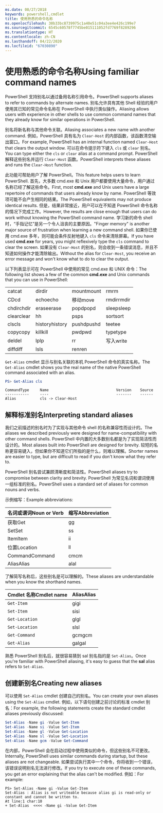 ```yaml
---
ms.date: 08/27/2018
keywords: powershell,cmdlet
title: 使用熟悉的命令名称
ms.openlocfilehash: 30b33bc8739975c1a40e51c04a3ee4e426c199e7
ms.sourcegitcommit: 6545c60578f7745be015111052fd7769f8289296
ms.translationtype: HT
ms.contentlocale: zh-CN
ms.lasthandoff: 04/22/2020
ms.locfileid: "67030890"
---
```

# <a name="using-familiar-command-names"></a><span data-ttu-id="a51c4-103">使用熟悉的命令名称</span><span class="sxs-lookup"><span data-stu-id="a51c4-103">Using familiar command names</span></span>

<span data-ttu-id="a51c4-104">PowerShell 支持别名以通过备用名称引用命令。</span><span class="sxs-lookup"><span data-stu-id="a51c4-104">PowerShell supports aliases to refer to commands by alternate names.</span></span> <span data-ttu-id="a51c4-105">别名允许具有其他 Shell 经验的用户使用其已知的常见命令名称在 PowerShell 中执行类似操作。</span><span class="sxs-lookup"><span data-stu-id="a51c4-105">Aliasing allows users with experience in other shells to use common command names that they already know for similar operations in PowerShell.</span></span>

<span data-ttu-id="a51c4-106">别名将新名称与其他命令关联。</span><span class="sxs-lookup"><span data-stu-id="a51c4-106">Aliasing associates a new name with another command.</span></span> <span data-ttu-id="a51c4-107">例如，PowerShell 具有名为 `Clear-Host` 的内部函数，该函数清空输出窗口。</span><span class="sxs-lookup"><span data-stu-id="a51c4-107">For example, PowerShell has an internal function named `Clear-Host` that clears the output window.</span></span> <span data-ttu-id="a51c4-108">可以在命令提示符下键入 `cls` 或 `clear` 别名。</span><span class="sxs-lookup"><span data-stu-id="a51c4-108">You can type either the `cls` or `clear` alias at a command prompt.</span></span> <span data-ttu-id="a51c4-109">PowerShell 解释这些别名并运行 `Clear-Host` 函数。</span><span class="sxs-lookup"><span data-stu-id="a51c4-109">PowerShell interprets these aliases and runs the `Clear-Host` function.</span></span>

<span data-ttu-id="a51c4-110">此功能可帮助用户了解 PowerShell。</span><span class="sxs-lookup"><span data-stu-id="a51c4-110">This feature helps users to learn PowerShell.</span></span> <span data-ttu-id="a51c4-111">首先，大多数 cmd.exe  和 Unix 用户都要使用大量命令，用户通过名称已经了解这些命令。</span><span class="sxs-lookup"><span data-stu-id="a51c4-111">First, most **cmd.exe** and Unix users have a large repertoire of commands that users already know by name.</span></span> <span data-ttu-id="a51c4-112">PowerShell 等效项可能不会产生相同的结果。</span><span class="sxs-lookup"><span data-stu-id="a51c4-112">The PowerShell equivalents may not produce identical results.</span></span> <span data-ttu-id="a51c4-113">但是，结果非常接近，用户可以在不知道 PowerShell 命令名称的情况下完成工作。</span><span class="sxs-lookup"><span data-stu-id="a51c4-113">However, the results are close enough that users can do work without knowing the PowerShell command name.</span></span> <span data-ttu-id="a51c4-114">学习新的命令 shell 时，“手指记忆”是另一个令人沮丧的主要原因。</span><span class="sxs-lookup"><span data-stu-id="a51c4-114">"Finger memory" is another major source of frustration when learning a new command shell.</span></span> <span data-ttu-id="a51c4-115">如果你已使用 cmd.exe  多年，则可能会条件反射地键入 `cls` 命令来清除屏幕。</span><span class="sxs-lookup"><span data-stu-id="a51c4-115">If you have used **cmd.exe** for years, you might reflexively type the `cls` command to clear the screen.</span></span> <span data-ttu-id="a51c4-116">如果没有 `Clear-Host` 的别名，则会收到一条错误消息，并且不知道如何操作才能清除输出。</span><span class="sxs-lookup"><span data-stu-id="a51c4-116">Without the alias for `Clear-Host`, you receive an error message and won't know what to do to clear the output.</span></span>

<span data-ttu-id="a51c4-117">以下列表显示可在 PowerShell 中使用的常见 cmd.exe  和 UNIX 命令：</span><span class="sxs-lookup"><span data-stu-id="a51c4-117">The following list shows a few of the common **cmd.exe** and Unix commands that you can use in PowerShell:</span></span>

|||||
|-|-|-|-|
|<span data-ttu-id="a51c4-118">cat</span><span class="sxs-lookup"><span data-stu-id="a51c4-118">cat</span></span>|<span data-ttu-id="a51c4-119">dir</span><span class="sxs-lookup"><span data-stu-id="a51c4-119">dir</span></span>|<span data-ttu-id="a51c4-120">mount</span><span class="sxs-lookup"><span data-stu-id="a51c4-120">mount</span></span>|<span data-ttu-id="a51c4-121">rm</span><span class="sxs-lookup"><span data-stu-id="a51c4-121">rm</span></span>|
|<span data-ttu-id="a51c4-122">CD</span><span class="sxs-lookup"><span data-stu-id="a51c4-122">cd</span></span>|<span data-ttu-id="a51c4-123">echo</span><span class="sxs-lookup"><span data-stu-id="a51c4-123">echo</span></span>|<span data-ttu-id="a51c4-124">移动</span><span class="sxs-lookup"><span data-stu-id="a51c4-124">move</span></span>|<span data-ttu-id="a51c4-125">rmdir</span><span class="sxs-lookup"><span data-stu-id="a51c4-125">rmdir</span></span>|
|<span data-ttu-id="a51c4-126">chdir</span><span class="sxs-lookup"><span data-stu-id="a51c4-126">chdir</span></span>|<span data-ttu-id="a51c4-127">erase</span><span class="sxs-lookup"><span data-stu-id="a51c4-127">erase</span></span>|<span data-ttu-id="a51c4-128">popd</span><span class="sxs-lookup"><span data-stu-id="a51c4-128">popd</span></span>|<span data-ttu-id="a51c4-129">sleep</span><span class="sxs-lookup"><span data-stu-id="a51c4-129">sleep</span></span>|
|<span data-ttu-id="a51c4-130">clear</span><span class="sxs-lookup"><span data-stu-id="a51c4-130">clear</span></span>|<span data-ttu-id="a51c4-131">h</span><span class="sxs-lookup"><span data-stu-id="a51c4-131">h</span></span>|<span data-ttu-id="a51c4-132">ps</span><span class="sxs-lookup"><span data-stu-id="a51c4-132">ps</span></span>|<span data-ttu-id="a51c4-133">sort</span><span class="sxs-lookup"><span data-stu-id="a51c4-133">sort</span></span>|
|<span data-ttu-id="a51c4-134">cls</span><span class="sxs-lookup"><span data-stu-id="a51c4-134">cls</span></span>|<span data-ttu-id="a51c4-135">history</span><span class="sxs-lookup"><span data-stu-id="a51c4-135">history</span></span>|<span data-ttu-id="a51c4-136">pushd</span><span class="sxs-lookup"><span data-stu-id="a51c4-136">pushd</span></span>|<span data-ttu-id="a51c4-137">tee</span><span class="sxs-lookup"><span data-stu-id="a51c4-137">tee</span></span>|
|<span data-ttu-id="a51c4-138">copy</span><span class="sxs-lookup"><span data-stu-id="a51c4-138">copy</span></span>|<span data-ttu-id="a51c4-139">kill</span><span class="sxs-lookup"><span data-stu-id="a51c4-139">kill</span></span>|<span data-ttu-id="a51c4-140">pwd</span><span class="sxs-lookup"><span data-stu-id="a51c4-140">pwd</span></span>|<span data-ttu-id="a51c4-141">type</span><span class="sxs-lookup"><span data-stu-id="a51c4-141">type</span></span>|
|<span data-ttu-id="a51c4-142">del</span><span class="sxs-lookup"><span data-stu-id="a51c4-142">del</span></span>|<span data-ttu-id="a51c4-143">lp</span><span class="sxs-lookup"><span data-stu-id="a51c4-143">lp</span></span>|<span data-ttu-id="a51c4-144">r</span><span class="sxs-lookup"><span data-stu-id="a51c4-144">r</span></span>|<span data-ttu-id="a51c4-145">写入</span><span class="sxs-lookup"><span data-stu-id="a51c4-145">write</span></span>|
|<span data-ttu-id="a51c4-146">diff</span><span class="sxs-lookup"><span data-stu-id="a51c4-146">diff</span></span>|<span data-ttu-id="a51c4-147">ls</span><span class="sxs-lookup"><span data-stu-id="a51c4-147">ls</span></span>|<span data-ttu-id="a51c4-148">ren</span><span class="sxs-lookup"><span data-stu-id="a51c4-148">ren</span></span>||

<span data-ttu-id="a51c4-149">`Get-Alias` cmdlet 显示与别名关联的本机 PowerShell 命令的真实名称。</span><span class="sxs-lookup"><span data-stu-id="a51c4-149">The `Get-Alias` cmdlet shows you the real name of the native PowerShell command associated with an alias.</span></span>

```powershell
PS> Get-Alias cls
```

```Output
CommandType     Name                               Version    Source
-----------     ----                               -------    ------
Alias           cls -> Clear-Host
```

## <a name="interpreting-standard-aliases"></a><span data-ttu-id="a51c4-150">解释标准别名</span><span class="sxs-lookup"><span data-stu-id="a51c4-150">Interpreting standard aliases</span></span>

<span data-ttu-id="a51c4-151">我们之前描述的别名时为了实现与其他命令 shell 的名称兼容性而设计的。</span><span class="sxs-lookup"><span data-stu-id="a51c4-151">The aliases we described previously were designed for name-compatibility with other command shells.</span></span>
<span data-ttu-id="a51c4-152">PowerShell 中内置的大多数别名都是为了实现简洁性而设计的。</span><span class="sxs-lookup"><span data-stu-id="a51c4-152">Most aliases built into PowerShell are designed for brevity.</span></span> <span data-ttu-id="a51c4-153">较短的名称更容易键入，但如果你不知道它们所指的是什么，则难以理解。</span><span class="sxs-lookup"><span data-stu-id="a51c4-153">Shorter names are easier to type, but are difficult to read if you don't know what they refer to.</span></span>

<span data-ttu-id="a51c4-154">PowerShell 别名尝试兼顾清晰度和简洁性。</span><span class="sxs-lookup"><span data-stu-id="a51c4-154">PowerShell aliases try to compromise between clarity and brevity.</span></span> <span data-ttu-id="a51c4-155">PowerShell 为常见名词和谓词使用一组标准的别名。</span><span class="sxs-lookup"><span data-stu-id="a51c4-155">PowerShell uses a standard set of aliases for common nouns and verbs.</span></span>

<span data-ttu-id="a51c4-156">示例缩写：</span><span class="sxs-lookup"><span data-stu-id="a51c4-156">Example abbreviations:</span></span>

| <span data-ttu-id="a51c4-157">名词或谓词</span><span class="sxs-lookup"><span data-stu-id="a51c4-157">Noun or Verb</span></span> | <span data-ttu-id="a51c4-158">缩写</span><span class="sxs-lookup"><span data-stu-id="a51c4-158">Abbreviation</span></span> |
|--------------|--------------|
| <span data-ttu-id="a51c4-159">获取</span><span class="sxs-lookup"><span data-stu-id="a51c4-159">Get</span></span>          | <span data-ttu-id="a51c4-160">g</span><span class="sxs-lookup"><span data-stu-id="a51c4-160">g</span></span>            |
| <span data-ttu-id="a51c4-161">Set</span><span class="sxs-lookup"><span data-stu-id="a51c4-161">Set</span></span>          | <span data-ttu-id="a51c4-162">s</span><span class="sxs-lookup"><span data-stu-id="a51c4-162">s</span></span>            |
| <span data-ttu-id="a51c4-163">Item</span><span class="sxs-lookup"><span data-stu-id="a51c4-163">Item</span></span>         | <span data-ttu-id="a51c4-164">i</span><span class="sxs-lookup"><span data-stu-id="a51c4-164">i</span></span>            |
| <span data-ttu-id="a51c4-165">位置</span><span class="sxs-lookup"><span data-stu-id="a51c4-165">Location</span></span>     | <span data-ttu-id="a51c4-166">l</span><span class="sxs-lookup"><span data-stu-id="a51c4-166">l</span></span>            |
| <span data-ttu-id="a51c4-167">Command</span><span class="sxs-lookup"><span data-stu-id="a51c4-167">Command</span></span>      | <span data-ttu-id="a51c4-168">cm</span><span class="sxs-lookup"><span data-stu-id="a51c4-168">cm</span></span>           |
| <span data-ttu-id="a51c4-169">Alias</span><span class="sxs-lookup"><span data-stu-id="a51c4-169">Alias</span></span>        | <span data-ttu-id="a51c4-170">al</span><span class="sxs-lookup"><span data-stu-id="a51c4-170">al</span></span>           |

<span data-ttu-id="a51c4-171">了解简写名称后，这些别名是可以理解的。</span><span class="sxs-lookup"><span data-stu-id="a51c4-171">These aliases are understandable when you know the shorthand names.</span></span>

| <span data-ttu-id="a51c4-172">Cmdlet 名称</span><span class="sxs-lookup"><span data-stu-id="a51c4-172">Cmdlet name</span></span>    | <span data-ttu-id="a51c4-173">Alias</span><span class="sxs-lookup"><span data-stu-id="a51c4-173">Alias</span></span> |
|----------------|-------|
| `Get-Item`     | <span data-ttu-id="a51c4-174">gi</span><span class="sxs-lookup"><span data-stu-id="a51c4-174">gi</span></span>    |
| `Set-Item`     | <span data-ttu-id="a51c4-175">si</span><span class="sxs-lookup"><span data-stu-id="a51c4-175">si</span></span>    |
| `Get-Location` | <span data-ttu-id="a51c4-176">gl</span><span class="sxs-lookup"><span data-stu-id="a51c4-176">gl</span></span>    |
| `Set-Location` | <span data-ttu-id="a51c4-177">sl</span><span class="sxs-lookup"><span data-stu-id="a51c4-177">sl</span></span>    |
| `Get-Command`  | <span data-ttu-id="a51c4-178">gcm</span><span class="sxs-lookup"><span data-stu-id="a51c4-178">gcm</span></span>   |
| `Get-Alias`    | <span data-ttu-id="a51c4-179">gal</span><span class="sxs-lookup"><span data-stu-id="a51c4-179">gal</span></span>   |

<span data-ttu-id="a51c4-180">熟悉 PowerShell 别名后，就很容易猜到 sal  别名指的是 `Set-Alias`。</span><span class="sxs-lookup"><span data-stu-id="a51c4-180">Once you're familiar with PowerShell aliasing, it's easy to guess that the **sal** alias refers to `Set-Alias`.</span></span>

## <a name="creating-new-aliases"></a><span data-ttu-id="a51c4-181">创建新别名</span><span class="sxs-lookup"><span data-stu-id="a51c4-181">Creating new aliases</span></span>

<span data-ttu-id="a51c4-182">可以使用 `Set-Alias` cmdlet 创建自己的别名。</span><span class="sxs-lookup"><span data-stu-id="a51c4-182">You can create your own aliases using the `Set-Alias` cmdlet.</span></span> <span data-ttu-id="a51c4-183">例如，以下语句创建之前讨论的标准 cmdlet 别名：</span><span class="sxs-lookup"><span data-stu-id="a51c4-183">For example, the following statements create the standard cmdlet aliases previously discussed:</span></span>

```powershell
Set-Alias -Name gi -Value Get-Item
Set-Alias -Name si -Value Set-Item
Set-Alias -Name gl -Value Get-Location
Set-Alias -Name sl -Value Set-Location
Set-Alias -Name gcm -Value Get-Command
```

<span data-ttu-id="a51c4-184">在内部，PowerShell 会在启动过程中使用类似的命令，但这些别名不可更改。</span><span class="sxs-lookup"><span data-stu-id="a51c4-184">Internally, PowerShell uses similar commands during startup, but these aliases are not changeable.</span></span>
<span data-ttu-id="a51c4-185">如果尝试执行其中一个命令，你将收到一个错误，该错误说明别名无法进行修改。</span><span class="sxs-lookup"><span data-stu-id="a51c4-185">If you try to execute one of these commands, you get an error explaining that the alias can't be modified.</span></span> <span data-ttu-id="a51c4-186">例如：</span><span class="sxs-lookup"><span data-stu-id="a51c4-186">For example:</span></span>

```
PS> Set-Alias -Name gi -Value Get-Item
Set-Alias : Alias is not writeable because alias gi is read-only or constant and cannot be written to.
At line:1 char:10
+ Set-Alias  <<<< -Name gi -Value Get-Item
```

